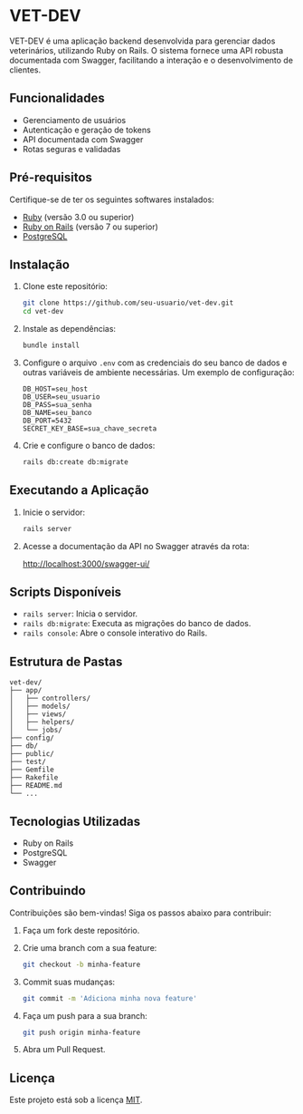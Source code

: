 # VET-DEV

VET-DEV é uma aplicação backend desenvolvida para gerenciar dados veterinários, utilizando Ruby on Rails. O sistema fornece uma API robusta documentada com Swagger, facilitando a interação e o desenvolvimento de clientes.

## Funcionalidades

- Gerenciamento de usuários
- Autenticação e geração de tokens
- API documentada com Swagger
- Rotas seguras e validadas

## Pré-requisitos

Certifique-se de ter os seguintes softwares instalados:

- [Ruby](https://www.ruby-lang.org/) (versão 3.0 ou superior)
- [Ruby on Rails](https://rubyonrails.org/) (versão 7 ou superior)
- [PostgreSQL](https://www.postgresql.org/)

## Instalação

1. Clone este repositório:

   ```bash
   git clone https://github.com/seu-usuario/vet-dev.git
   cd vet-dev
   ```

2. Instale as dependências:

   ```bash
   bundle install
   ```

3. Configure o arquivo `.env` com as credenciais do seu banco de dados e outras variáveis de ambiente necessárias. Um exemplo de configuração:

   ```env
   DB_HOST=seu_host
   DB_USER=seu_usuario
   DB_PASS=sua_senha
   DB_NAME=seu_banco
   DB_PORT=5432
   SECRET_KEY_BASE=sua_chave_secreta
   ```

4. Crie e configure o banco de dados:

   ```bash
   rails db:create db:migrate
   ```

## Executando a Aplicação

1. Inicie o servidor:

   ```bash
   rails server
   ```

2. Acesse a documentação da API no Swagger através da rota:

   [http://localhost:3000/swagger-ui/](http://localhost:3000/swagger-ui/)

## Scripts Disponíveis

- `rails server`: Inicia o servidor.
- `rails db:migrate`: Executa as migrações do banco de dados.
- `rails console`: Abre o console interativo do Rails.

## Estrutura de Pastas

```
vet-dev/
├── app/
│   ├── controllers/
│   ├── models/
│   ├── views/
│   ├── helpers/
│   └── jobs/
├── config/
├── db/
├── public/
├── test/
├── Gemfile
├── Rakefile
├── README.md
└── ...
```

## Tecnologias Utilizadas

- Ruby on Rails
- PostgreSQL
- Swagger

## Contribuindo

Contribuições são bem-vindas! Siga os passos abaixo para contribuir:

1. Faça um fork deste repositório.
2. Crie uma branch com a sua feature:

   ```bash
   git checkout -b minha-feature
   ```

3. Commit suas mudanças:

   ```bash
   git commit -m 'Adiciona minha nova feature'
   ```

4. Faça um push para a sua branch:

   ```bash
   git push origin minha-feature
   ```

5. Abra um Pull Request.

## Licença

Este projeto está sob a licença [MIT](LICENSE).
